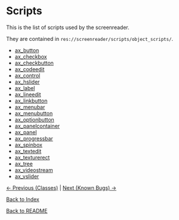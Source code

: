 # Scripts

This is the list of scripts used by the screenreader.

They are contained in ``res://screenreader/scripts/object_scripts/``.

- [ax_button](scripts/ax_button.md)
- [ax_checkbox](scripts/ax_checkbox.md)
- [ax_checkbutton](scripts/ax_checkbutton.md)
- [ax_codeedit](scripts/ax_codeedit.md)
- [ax_control](scripts/ax_control.md)
- [ax_hslider](scripts/ax_hslider.md)
- [ax_label](scripts/ax_label.md)
- [ax_lineedit](scripts/ax_lineedit.md)
- [ax_linkbutton](scripts/ax_linkbutton.md)
- [ax_menubar](scripts/ax_menubar.md)
- [ax_menubutton](scripts/ax_menubutton.md)
- [ax_optionbutton](scripts/ax_optionbutton.md)
- [ax_panelcontainer](scripts/ax_panelcontainer.md)
- [ax_panel](scripts/ax_panel.md)
- [ax_progressbar](scripts/ax_progressbar.md)
- [ax_spinbox](scripts/ax_spinbox.md)
- [ax_textedit](scripts/ax_textedit.md)
- [ax_texturerect](scripts/ax_texturerect.md)
- [ax_tree](scripts/ax_tree.md)
- [ax_videostream](scripts/ax_videostream.md)
- [ax_vslider](scripts/ax_vslider.md)


[<- Previous (Classes)](classes.md)
 | [Next (Known Bugs) ->](known_bugs.md)

[Back to Index](index.md)

[Back to README](../../README.md)
